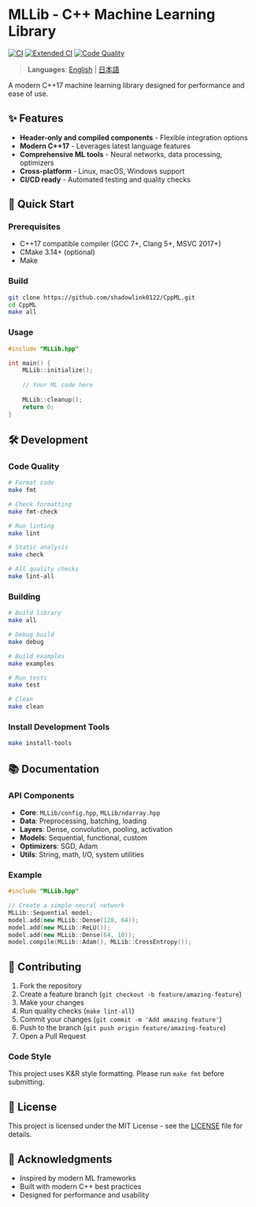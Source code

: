 # MLLib - C++ Machine Learning Library

[![CI](https://github.com/shadowlink0122/CppML/workflows/CI/badge.svg)](https://github.com/shadowlink0122/CppML/actions/workflows/ci.yml)
[![Extended CI](https://github.com/shadowlink0122/CppML/workflows/Extended%20CI/badge.svg)](https://github.com/shadowlink0122/CppML/actions/workflows/extended-ci.yml)
[![Code Quality](https://img.shields.io/badge/code%20style-K%26R-blue.svg)](https://en.wikipedia.org/wiki/Indentation_style#K&R_style)

> **Languages**: [English](README.md) | [日本語](README_ja.md)

A modern C++17 machine learning library designed for performance and ease of use.

## ✨ Features

- **Header-only and compiled components** - Flexible integration options
- **Modern C++17** - Leverages latest language features
- **Comprehensive ML tools** - Neural networks, data processing, optimizers
- **Cross-platform** - Linux, macOS, Windows support
- **CI/CD ready** - Automated testing and quality checks

## 🚀 Quick Start

### Prerequisites

- C++17 compatible compiler (GCC 7+, Clang 5+, MSVC 2017+)
- CMake 3.14+ (optional)
- Make

### Build

```bash
git clone https://github.com/shadowlink0122/CppML.git
cd CppML
make all
```

### Usage

```cpp
#include "MLLib.hpp"

int main() {
    MLLib::initialize();
    
    // Your ML code here
    
    MLLib::cleanup();
    return 0;
}
```

## 🛠️ Development

### Code Quality

```bash
# Format code
make fmt

# Check formatting
make fmt-check

# Run linting
make lint

# Static analysis
make check

# All quality checks
make lint-all
```

### Building

```bash
# Build library
make all

# Debug build
make debug

# Build examples
make examples

# Run tests
make test

# Clean
make clean
```

### Install Development Tools

```bash
make install-tools
```

## 📚 Documentation

### API Components

- **Core**: `MLLib/config.hpp`, `MLLib/ndarray.hpp`
- **Data**: Preprocessing, batching, loading
- **Layers**: Dense, convolution, pooling, activation
- **Models**: Sequential, functional, custom
- **Optimizers**: SGD, Adam
- **Utils**: String, math, I/O, system utilities

### Example

```cpp
#include "MLLib.hpp"

// Create a simple neural network
MLLib::Sequential model;
model.add(new MLLib::Dense(128, 64));
model.add(new MLLib::ReLU());
model.add(new MLLib::Dense(64, 10));
model.compile(MLLib::Adam(), MLLib::CrossEntropy());
```

## 🤝 Contributing

1. Fork the repository
2. Create a feature branch (`git checkout -b feature/amazing-feature`)
3. Make your changes
4. Run quality checks (`make lint-all`)
5. Commit your changes (`git commit -m 'Add amazing feature'`)
6. Push to the branch (`git push origin feature/amazing-feature`)
7. Open a Pull Request

### Code Style

This project uses K&R style formatting. Please run `make fmt` before submitting.

## 📄 License

This project is licensed under the MIT License - see the [LICENSE](LICENSE) file for details.

## 🙏 Acknowledgments

- Inspired by modern ML frameworks
- Built with modern C++ best practices
- Designed for performance and usability